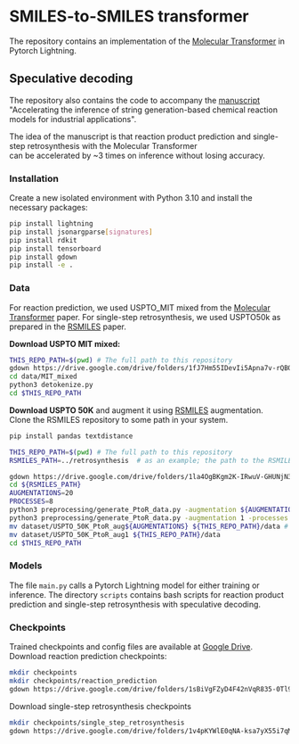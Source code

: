 # SMILES-to-SMILES transformer

The repository contains an implementation of the [Molecular Transformer](https://github.com/pschwllr/MolecularTransformer.git) in Pytorch Lightning.


## Speculative decoding
The repository also contains the code to accompany the [manuscript](https://arxiv.org/abs/2407.09685)  
"Accelerating the inference of string generation-based chemical reaction models for industrial applications".

The idea of the manuscript is that reaction product prediction and single-step retrosynthesis with the Molecular Transformer  
can be accelerated by ~3 times on inference without losing accuracy.

### Installation

Create a new isolated environment with Python 3.10 and install the necessary packages:

```bash
pip install lightning
pip install jsonargparse[signatures]
pip install rdkit
pip install tensorboard
pip install gdown
pip install -e .
```

### Data

For reaction prediction, we used USPTO_MIT mixed from the [Molecular Transformer](https://github.com/pschwllr/MolecularTransformer.git) paper.
For single-step retrosynthesis, we used USPTO50k as prepared in the [RSMILES](https://github.com/otori-bird/retrosynthesis) paper.

**Download USPTO MIT mixed:**
```bash
THIS_REPO_PATH=$(pwd) # The full path to this repository 
gdown https://drive.google.com/drive/folders/1fJ7Hm55IDevIi5Apna7v-rQBQStTH7Yg -O data/MIT_mixed --folder
cd data/MIT_mixed
python3 detokenize.py
cd $THIS_REPO_PATH
```

**Download USPTO 50K** and augment it using [RSMILES](https://github.com/otori-bird/retrosynthesis) augmentation.  
Clone the RSMILES repository to some path in your system.
```bash
pip install pandas textdistance

THIS_REPO_PATH=$(pwd) # The full path to this repository 
RSMILES_PATH=../retrosynthesis  # as an example; the path to the RSMILES repository

gdown https://drive.google.com/drive/folders/1la4OgBKgm2K-IRwuV-GHUNjN3bcCrl6v -O ${RSMILES_PATH}/dataset/USPTO_50K --folder
cd ${RSMILES_PATH}
AUGMENTATIONS=20
PROCESSES=8
python3 preprocessing/generate_PtoR_data.py -augmentation ${AUGMENTATIONS} -processes ${PROCESSES} -test_except
python3 preprocessing/generate_PtoR_data.py -augmentation 1 -processes ${PROCESSES} -test_only -canonical
mv dataset/USPTO_50K_PtoR_aug${AUGMENTATIONS} ${THIS_REPO_PATH}/data # The augmented dataset is now in this repository
mv dataset/USPTO_50K_PtoR_aug1 ${THIS_REPO_PATH}/data
cd $THIS_REPO_PATH
```

### Models

The file `main.py` calls a Pytorch Lightning model for either training or inference.
The directory `scripts` contains bash scripts for reaction product prediction and single-step retrosynthesis with speculative decoding.  


### Checkpoints

Trained checkpoints and config files are available at [Google Drive](https://drive.google.com/drive/folders/1uF_wGEUTCz4_xI1uEEeY0V_1QffkOyXI?usp=sharing).
Download reaction prediction checkpoints:
```bash
mkdir checkpoints
mkdir checkpoints/reaction_prediction
gdown https://drive.google.com/drive/folders/1sBiVgFZyD4F42nVqR835-0Tl90LkQvU9 -O checkpoints/reaction_prediction --folder
```
Download single-step retrosynthesis checkpoints
```bash
mkdir checkpoints/single_step_retrosynthesis
gdown https://drive.google.com/drive/folders/1v4pKYWlE0qNA-ksa7yX55i7qMeesURON -O checkpoints/single_step_retrosynthesis --folder
```